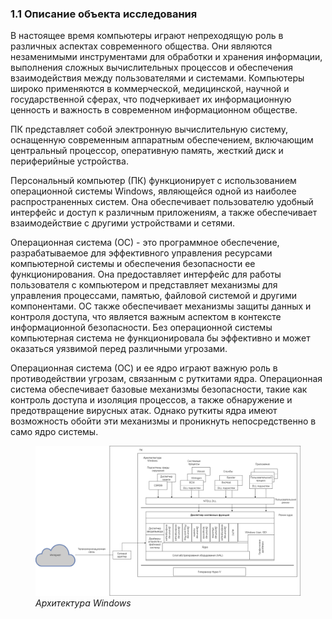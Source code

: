 ### 1.1 Описание объекта исследования

В настоящее время компьютеры играют непреходящую роль в различных аспектах современного общества. Они являются незаменимыми инструментами для обработки и хранения информации, выполнения сложных вычислительных процессов и обеспечения взаимодействия между пользователями и системами. Компьютеры широко применяются в коммерческой, медицинской, научной и государственной сферах, что подчеркивает их информационную ценность и важность в современном информационном обществе.

ПК представляет собой электронную вычислительную систему, оснащенную современным аппаратным обеспечением, включающим центральный процессор, оперативную память, жесткий диск и периферийные устройства.

Персональный компьютер (ПК) функционирует с использованием операционной системы Windows, являющейся одной из наиболее распространенных систем. Она обеспечивает пользователю удобный интерфейс и доступ к различным приложениям, а также обеспечивает взаимодействие с другими устройствами и сетями.

Операционная система (ОС) - это программное обеспечение, разрабатываемое для эффективного управления ресурсами компьютерной системы и обеспечения безопасности ее функционирования. Она предоставляет интерфейс для работы пользователя с компьютером и представляет механизмы для управления процессами, памятью, файловой системой и другими компонентами. ОС также обеспечивает механизмы защиты данных и контроля доступа, что является важным аспектом в контексте информационной безопасности. Без операционной системы компьютерная система не функционировала бы эффективно и может оказаться уязвимой перед различными угрозами.

Операционная система (ОС) и ее ядро играют важную роль в противодействии угрозам, связанным с руткитами ядра. Операционная система обеспечивает базовые механизмы безопасности, такие как контроль доступа и изоляция процессов, а также обнаружение и предотвращение вирусных атак. Однако руткиты ядра имеют возможность обойти эти механизмы и проникнуть непосредственно в само ядро системы.

<figure>
  <img
  src="./scheme.png"
  alt="scheme">
  <em>Архитектура Windows</em>
</figure>